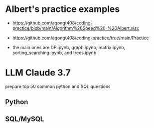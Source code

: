# Albert's practice examples

- https://github.com/agongt408/coding-practice/blob/main/Algorithm%20Speed%20-%20Albert.xlsx

- https://github.com/agongt408/coding-practice/tree/main/Practice

- the main ones are DP.ipynb, graph.ipynb, matrix.ipynb, sorting_searching.ipynb, and trees.ipynb


# LLM Claude 3.7 

prepare top 50 common python and SQL questions

## Python

## SQL/MySQL



